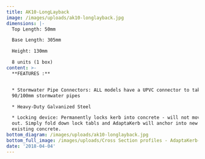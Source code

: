 ```yaml
---
title: AK10-LongLayback
image: /images/uploads/ak10-longlayback.jpg
dimensions: |-
  Top Length: 50mm

  Base Length: 305mm

  Height: 130mm

  8 units (1 box)
content: >-
  **FEATURES :**


  * Stormwater Pipe Connectors: ALL models have a UPVC connector to take either
  90/100mm stormwater pipes

  * Heavy-Duty Galvanized Steel

  * Locking device: Permanently locks kerb into concrete - will not move or pop
  out. Simply fold down lock tabls and AdaptaKerb will anchor into new or
  existing concrete.
bottom_diagram: /images/uploads/ak10-longlayback.jpg
bottom_full_image: /images/uploads/Cross Section profiles - AdaptaKerb-large.png
date: '2018-04-04'
---
```



